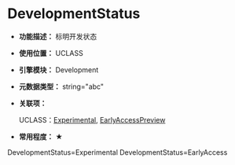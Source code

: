 ﻿# DevelopmentStatus

- **功能描述：** 标明开发状态

- **使用位置：** UCLASS

- **引擎模块：** Development

- **元数据类型：** string="abc"

- **关联项：**

  UCLASS：[Experimental](#Specifier_UCLASS_Development_Experimental), [EarlyAccessPreview](#Specifier_UCLASS_Development_EarlyAccessPreview)

- **常用程度：** ★

DevelopmentStatus=Experimental
DevelopmentStatus=EarlyAccess